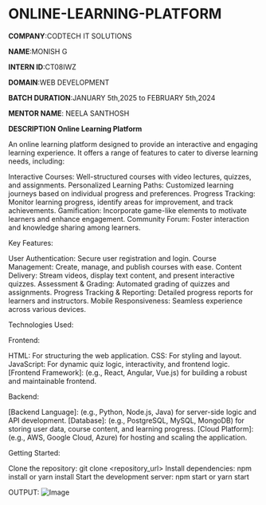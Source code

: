 # ONLINE-LEARNING-PLATFORM

**COMPANY**:CODTECH IT SOLUTIONS

**NAME**:MONISH G

**INTERN ID**:CT08IWZ

**DOMAIN**:WEB DEVELOPMENT

**BATCH DURATION**:JANUARY 5th,2025 to FEBRUARY 5th,2024

**MENTOR NAME**: NEELA SANTHOSH

**DESCRIPTION**
                                             **Online Learning Platform**


An online learning platform designed to provide an interactive and engaging learning experience. It offers a range of features to cater to diverse learning needs, including:

Interactive Courses: Well-structured courses with video lectures, quizzes, and assignments.
Personalized Learning Paths: Customized learning journeys based on individual progress and preferences.
Progress Tracking: Monitor learning progress, identify areas for improvement, and track achievements.
Gamification: Incorporate game-like elements to motivate learners and enhance engagement.
Community Forum: Foster interaction and knowledge sharing among learners.


Key Features:

User Authentication: Secure user registration and login.
Course Management: Create, manage, and publish courses with ease.
Content Delivery: Stream videos, display text content, and present interactive quizzes.
Assessment & Grading: Automated grading of quizzes and assignments.
Progress Tracking & Reporting: Detailed progress reports for learners and instructors.
Mobile Responsiveness: Seamless experience across various devices.


Technologies Used:

Frontend:

HTML: For structuring the web application.
CSS: For styling and layout.
JavaScript: For dynamic quiz logic, interactivity, and frontend logic.
[Frontend Framework]: (e.g., React, Angular, Vue.js) for building a robust and maintainable frontend.

Backend:

[Backend Language]: (e.g., Python, Node.js, Java) for server-side logic and API development.
[Database]: (e.g., PostgreSQL, MySQL, MongoDB) for storing user data, course content, and learning progress.
[Cloud Platform]: (e.g., AWS, Google Cloud, Azure) for hosting and scaling the application.


Getting Started:

Clone the repository: git clone <repository_url>
Install dependencies: npm install or yarn install
Start the development server: npm start or yarn start

OUTPUT:
![Image](https://github.com/user-attachments/assets/54a9a98c-fcf4-4df1-bcf2-f100cca80c9a)
